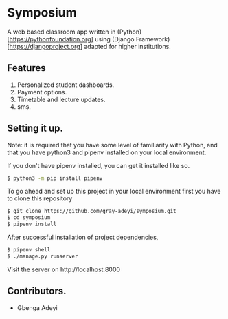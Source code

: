 # Symposium
A web based classroom app written in (Python)[https://pythonfoundation.org] using
(Django Framework)[https://djangoproject.org]
adapted for higher institutions.

## Features
1. Personalized student dashboards.
2. Payment options.
3. Timetable and lecture updates.
4. sms.

## Setting it up.
Note: it is required that you have some level
of familiarity with Python, and that you have python3 and pipenv
installed on your local environment.

If you don't have pipenv installed, you can get it
installed like so.
```bash
$ python3 -m pip install pipenv
```

To go ahead and set up this project in your local
environment first you have to clone this repository
```bash
$ git clone https://github.com/gray-adeyi/symposium.git
$ cd symposium
$ pipenv install
```
After successful installation of project dependencies,
```bash
$ pipenv shell
$ ./manage.py runserver
```
Visit the server on http://localhost:8000

## Contributors.
* Gbenga Adeyi
